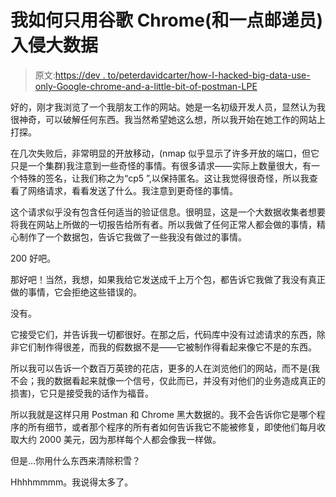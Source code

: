# 我如何只用谷歌 Chrome(和一点邮递员)入侵大数据

> 原文:[https://dev . to/peterdavidcarter/how-I-hacked-big-data-use-only-Google-chrome-and-a-little-bit-of-postman-LPE](https://dev.to/peterdavidcarter/how-i-hacked-big-data-using-only-google-chrome-and-a-little-bit-of-postman-lpe)

好的，刚才我浏览了一个我朋友工作的网站。她是一名初级开发人员，显然认为我很神奇，可以破解任何东西。我当然希望她这么想，所以我开始在她工作的网站上打探。

在几次失败后，非常明显的开放移动，(nmap 似乎显示了许多开放的端口，但它只是一个集群)我注意到一些奇怪的事情。有很多请求——实际上数量很大，有一个特殊的签名，让我们称之为“cp5 ”,以保持匿名。这让我觉得很奇怪，所以我查看了网络请求，看看发送了什么。我注意到更奇怪的事情。

这个请求似乎没有包含任何适当的验证信息。很明显，这是一个大数据收集者想要将我在网站上所做的一切报告给所有者。所以我做了任何正常人都会做的事情，精心制作了一个数据包，告诉它我做了一些我没有做过的事情。

200 好吧。

那好吧！当然，我想，如果我给它发送成千上万个包，都告诉它我做了我没有真正做的事情，它会拒绝这些错误的。

没有。

它接受它们，并告诉我一切都很好。在那之后，代码库中没有过滤请求的东西，除非它们制作得很差，而我的假数据不是——它被制作得看起来像它不是的东西。

所以我可以告诉一个数百万英镑的花店，更多的人在浏览他们的网站，而不是(我不会；我的数据看起来就像一个信号，仅此而已，并没有对他们的业务造成真正的损害)，它只是接受我的话作为福音。

所以我就是这样只用 Postman 和 Chrome 黑大数据的。我不会告诉你它是哪个程序的所有细节，或者那个程序的所有者如何告诉我它不能被修复，即使他们每月收取大约 2000 美元，因为那样每个人都会像我一样做。

但是...你用什么东西来清除积雪？

Hhhhmmmm。我说得太多了。